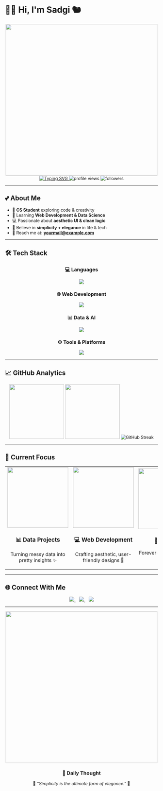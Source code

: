 # 🌸💜 Hi, I'm Sadgi 🐿️  

<div align="center">

<img src="https://i.pinimg.com/originals/f7/40/63/f740634861b71c1f2c1b99e3e3af2f8d.gif" width="500">  

<a href="https://git.io/typing-svg">
  <img src="https://readme-typing-svg.demolab.com?font=Fira+Code&pause=1000&color=FF69B4&center=true&vCenter=true&width=500&height=60&lines=✨+Dreamer+%7C+Learner+%7C+Creator+✨;💜+Keep+it+simple,+make+it+beautiful+💜" alt="Typing SVG" />
</a>

<img src="https://komarev.com/ghpvc/?username=sadgi&label=Profile%20views&color=FF69B4&style=flat-square" alt="profile views" />
<img src="https://img.shields.io/github/followers/sadgi?label=Followers&color=FF69B4&style=social" alt="followers" />

</div>

---

## 💕 About Me  

- 🎀 **CS Student** exploring code & creativity  
- 🌱 Learning **Web Development & Data Science**  
- 💻 Passionate about **aesthetic UI & clean logic**  
- 🌸 Believe in **simplicity + elegance** in life & tech  
- 📧 Reach me at: **yourmail@example.com**  

---

## 🛠️ Tech Stack  

<div align="center">

### 💻 Languages  
<img src="https://skillicons.dev/icons?i=python,cpp,js,r&theme=light" />

### 🌐 Web Development  
<img src="https://skillicons.dev/icons?i=html,css,react,nodejs&theme=light" />

### 📊 Data & AI  
<img src="https://skillicons.dev/icons?i=sklearn,tensorflow&theme=light" />

### ⚙️ Tools & Platforms  
<img src="https://skillicons.dev/icons?i=git,github,vscode,figma&theme=light" />

</div>

---

## 📈 GitHub Analytics  

<div align="center">

<img height="180em" src="https://github-readme-stats.vercel.app/api?username=sadgi&show_icons=true&theme=rose_pine&bg_color=FFFAFA&title_color=FF69B4&icon_color=FF69B4&hide_border=true"/>
<img height="180em" src="https://github-readme-stats.vercel.app/api/top-langs/?username=sadgi&layout=compact&theme=rose_pine&bg_color=FFFAFA&title_color=FF69B4&icon_color=FF69B4&hide_border=true"/>

<img src="https://streak-stats.demolab.com?user=sadgi&theme=rose_pine&background=FFFAFA&ring=FF69B4&fire=FF1493&currStreakLabel=FF69B4&hide_border=true" alt="GitHub Streak"/>

</div>

---

## 🌸 Current Focus  

<div align="center">
  <table>
    <tr>
      <td align="center" width="33%">
        <img src="https://i.pinimg.com/originals/77/37/50/7737503d002b2cf1f0b0b3f6b1c6cbbf.gif" width="200">
        <h3>📊 Data Projects</h3>
        <p>Turning messy data into pretty insights ✨</p>
      </td>
      <td align="center" width="33%">
        <img src="https://i.pinimg.com/originals/2c/d5/52/2cd552f6e47dbecdfdd862599e7e10a4.gif" width="200">
        <h3>💻 Web Development</h3>
        <p>Crafting aesthetic, user-friendly designs 🌸</p>
      </td>
      <td align="center" width="33%">
        <img src="https://i.pinimg.com/originals/3f/7a/94/3f7a9492f5a34272c9e34d91834c8d27.gif" width="200">
        <h3>🌱 Learning</h3>
        <p>Forever curious & inspired 💜</p>
      </td>
    </tr>
  </table>
</div>

---

## 🌐 Connect With Me  

<div align="center">
  <a href="https://www.linkedin.com/in/yourprofile/" target="_blank">
    <img src="https://img.shields.io/badge/LinkedIn-FF69B4?style=for-the-badge&logo=linkedin&logoColor=white" />
  </a>
  &nbsp;&nbsp;
  <a href="mailto:yourmail@example.com">
    <img src="https://img.shields.io/badge/Email-FFB6C1?style=for-the-badge&logo=gmail&logoColor=white" />
  </a>
  &nbsp;&nbsp;
  <a href="https://github.com/sadgi" target="_blank">
    <img src="https://img.shields.io/badge/GitHub-DA70D6?style=for-the-badge&logo=github&logoColor=white" />
  </a>
</div>

---

<div align="center">

<img src="https://i.pinimg.com/originals/f5/8e/6c/f58e6c865a3d8245f064898b78cb7e76.gif" width="500">  

### 💭 Daily Thought  
🌸 *"Simplicity is the ultimate form of elegance."* 🌸  

</div>
